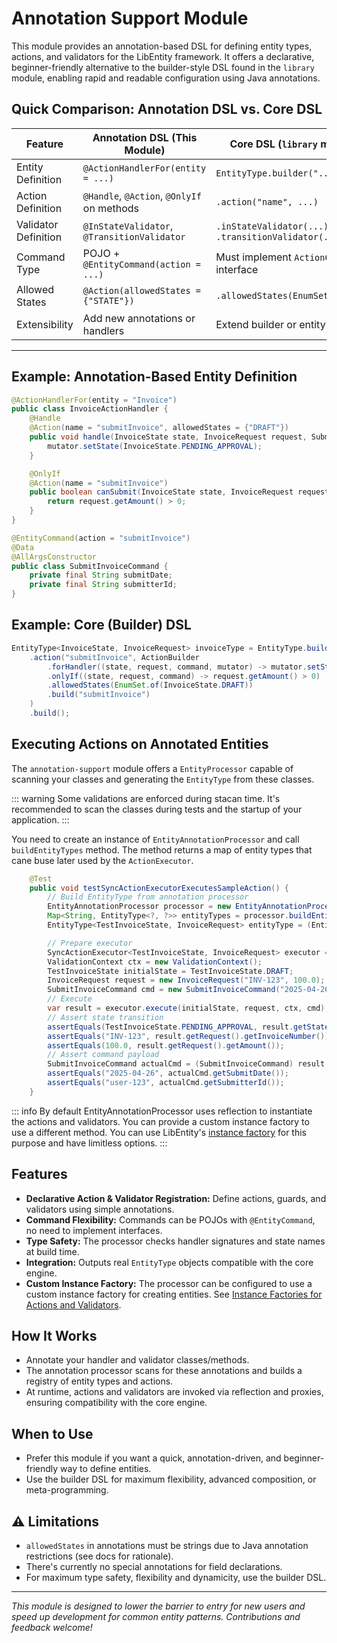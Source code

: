 # Annotation Support Module

This module provides an annotation-based DSL for defining entity types, actions, and validators for the LibEntity framework. It offers a declarative, beginner-friendly alternative to the builder-style DSL found in the `library` module, enabling rapid and readable configuration using Java annotations.

## Quick Comparison: Annotation DSL vs. Core DSL

| Feature               | Annotation DSL (This Module)                      | Core DSL (`library` module)                 |
|----------------------|---------------------------------------------------|---------------------------------------------|
| Entity Definition    | `@ActionHandlerFor(entity = ...)`                  | `EntityType.builder("...")`                |
| Action Definition    | `@Handle`, `@Action`, `@OnlyIf` on methods        | `.action("name", ...)`                      |
| Validator Definition | `@InStateValidator`, `@TransitionValidator`       | `.inStateValidator(...)`, `.transitionValidator(...)` |
| Command Type         | POJO + `@EntityCommand(action = ...)`             | Must implement `ActionCommand` interface    |
| Allowed States       | `@Action(allowedStates = {"STATE"})`             | `.allowedStates(EnumSet.of(...))`           |
| Extensibility        | Add new annotations or handlers                   | Extend builder or entity classes            |

---

## Example: Annotation-Based Entity Definition

```java
@ActionHandlerFor(entity = "Invoice")
public class InvoiceActionHandler {
    @Handle
    @Action(name = "submitInvoice", allowedStates = {"DRAFT"})
    public void handle(InvoiceState state, InvoiceRequest request, SubmitInvoiceCommand command, StateMutator<InvoiceState> mutator) {
        mutator.setState(InvoiceState.PENDING_APPROVAL);
    }

    @OnlyIf
    @Action(name = "submitInvoice")
    public boolean canSubmit(InvoiceState state, InvoiceRequest request, SubmitInvoiceCommand command) {
        return request.getAmount() > 0;
    }
}

@EntityCommand(action = "submitInvoice")
@Data
@AllArgsConstructor
public class SubmitInvoiceCommand {
    private final String submitDate;
    private final String submitterId;
}
```

## Example: Core (Builder) DSL

```java
EntityType<InvoiceState, InvoiceRequest> invoiceType = EntityType.builder("Invoice")
    .action("submitInvoice", ActionBuilder
        .forHandler((state, request, command, mutator) -> mutator.setState(InvoiceState.PENDING_APPROVAL))
        .onlyIf((state, request, command) -> request.getAmount() > 0)
        .allowedStates(EnumSet.of(InvoiceState.DRAFT))
        .build("submitInvoice")
    )
    .build();
```

## Executing Actions on Annotated Entities

The `annotation-support` module offers a `EntityProcessor` capable of scanning your classes and generating the `EntityType` from these classes. 

::: warning
Some validations are enforced during stacan time. It's recommended to scan the classes during tests and the startup of your application.
:::

You need to create an instance of `EntityAnnotationProcessor` and call `buildEntityTypes` method. The method returns a map of entity types that cane buse later used by the `ActionExecutor`.

```java
    @Test
    public void testSyncActionExecutorExecutesSampleAction() {
        // Build EntityType from annotation processor
        EntityAnnotationProcessor processor = new EntityAnnotationProcessor();
        Map<String, EntityType<?, ?>> entityTypes = processor.buildEntityTypes("com.libentity.annotation.processor");
        EntityType<TestInvoiceState, InvoiceRequest> entityType = (EntityType<TestInvoiceState, InvoiceRequest>) entityTypes.get("Invoice");

        // Prepare executor
        SyncActionExecutor<TestInvoiceState, InvoiceRequest> executor = new SyncActionExecutor<>(entityType);
        ValidationContext ctx = new ValidationContext();
        TestInvoiceState initialState = TestInvoiceState.DRAFT;
        InvoiceRequest request = new InvoiceRequest("INV-123", 100.0);
        SubmitInvoiceCommand cmd = new SubmitInvoiceCommand("2025-04-26", "user-123");
        // Execute
        var result = executor.execute(initialState, request, ctx, cmd);
        // Assert state transition
        assertEquals(TestInvoiceState.PENDING_APPROVAL, result.getState());
        assertEquals("INV-123", result.getRequest().getInvoiceNumber());
        assertEquals(100.0, result.getRequest().getAmount());
        // Assert command payload
        SubmitInvoiceCommand actualCmd = (SubmitInvoiceCommand) result.getCommand();
        assertEquals("2025-04-26", actualCmd.getSubmitDate());
        assertEquals("user-123", actualCmd.getSubmitterId());
    }
```
::: info
By default EntityAnnotationProcessor uses reflection to instantiate the actions and validators. You can provide a custom instance factory to use a different method.
You can use LibEntity's [instance factory](/integrations/annotations/instance-factory.md) for this purpose and have limitless options.
:::


## Features
- **Declarative Action & Validator Registration:** Define actions, guards, and validators using simple annotations.
- **Command Flexibility:** Commands can be POJOs with `@EntityCommand`, no need to implement interfaces.
- **Type Safety:** The processor checks handler signatures and state names at build time.
- **Integration:** Outputs real `EntityType` objects compatible with the core engine.
- **Custom Instance Factory:** The processor can be configured to use a custom instance factory for creating entities. See [Instance Factories for Actions and Validators](./instance-factory.md).

## How It Works
- Annotate your handler and validator classes/methods.
- The annotation processor scans for these annotations and builds a registry of entity types and actions.
- At runtime, actions and validators are invoked via reflection and proxies, ensuring compatibility with the core engine.

## When to Use
- Prefer this module if you want a quick, annotation-driven, and beginner-friendly way to define entities.
- Use the builder DSL for maximum flexibility, advanced composition, or meta-programming.

## :warning: Limitations
- `allowedStates` in annotations must be strings due to Java annotation restrictions (see docs for rationale).
- There's currently no special annotations for field declarations.
- For maximum type safety, flexibility and dynamicity, use the builder DSL.

---

*This module is designed to lower the barrier to entry for new users and speed up development for common entity patterns. Contributions and feedback welcome!*